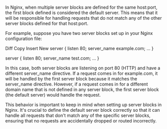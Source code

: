 In Nginx, when multiple server blocks are defined for the same host:port, the first block defined is considered the default server. This means that it will be responsible for handling requests that do not match any of the other server blocks defined for that host:port.

For example, suppose you have two server blocks set up in your Nginx configuration file:

Diff
Copy
Insert
New
server {
    listen 80;
    server_name example.com;
    ...
}

server {
    listen 80;
    server_name test.com;
    ...
}

In this case, both server blocks are listening on port 80 (HTTP) and have a different server_name directive. If a request comes in for example.com, it will be handled by the first server block because it matches the server_name directive. However, if a request comes in for a different domain name that is not defined in any server block, the first server block (the default server) would handle the request.

This behavior is important to keep in mind when setting up server blocks in Nginx. It's crucial to define the default server block correctly so that it can handle all requests that don't match any of the specific server blocks, ensuring that no requests are accidentally dropped or routed incorrectly.